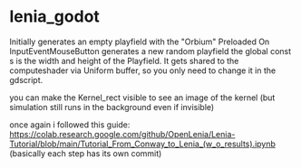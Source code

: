 # lenia_godot
Initially generates an empty playfield with the "Orbium" Preloaded
On InputEventMouseButton generates a new random playfield
the global const s is the width and height of the Playfield. It gets shared to the computeshader via Uniform buffer, so you only need to change it in the gdscript.

you can make the Kernel_rect visible to see an image of the kernel 
(but simulation still runs in the background even if invisible)

once again i followed this guide:
https://colab.research.google.com/github/OpenLenia/Lenia-Tutorial/blob/main/Tutorial_From_Conway_to_Lenia_(w_o_results).ipynb
(basically each step has its own commit)

